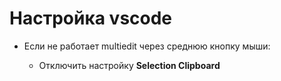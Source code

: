 # Настройка vscode

- Если не работает multiedit через среднюю кнопку мыши:

    - Отключить настройку **Selection Clipboard**
